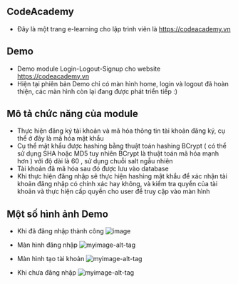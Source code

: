 CodeAcademy
--------------------------------------------------
- Đây là một trang e-learning cho lập trình viên là https://codeacademy.vn

Demo
---------------------------------------------------------------------------
- Demo module Login-Logout-Signup cho website https://codeacademy.vn
- Hiện tại phiên bản Demo chỉ có màn hình home, login và logout đã hoàn thiện, các màn hình còn lại đang được phát triển tiếp :) 

Mô tả chức năng của module
--------------------------------------------------------------------------
- Thực hiện đăng ký tài khoản và mã hóa thông tin tài khoản đăng ký, cụ thể ở đây là mã hóa mật khẩu
- Cụ thể mật khẩu được hashing bằng thuật toán hashing BCrypt ( có thể sử dụng SHA hoặc MD5 tuy nhiên BCrypt là thuật toán mã hóa mạnh hơn ) với độ dài là 60 , sử dụng chuỗi salt ngẫu nhiên
- Tài khoản đã mã hóa sau đó được lưu vào database
- Khi thực hiện đăng nhập sẽ thực hiện hashing mật khẩu để xác nhận tài khoản đăng nhập có chính xác hay không, và kiểm tra quyền của tài khoản và thực hiện cấp quyền cho user để truy cập vào màn hình 

Một số hình ảnh Demo 
---------------------------------------------------------------------------
- Khi đã đăng nhập thành công
 ![image](https://lh3.googleusercontent.com/lEkpKtEoBQvgwJNCuaDWUAT4pOX1UFhc-OAU88SKKmQDUF091MDbAsp5wmzBEhUmdu-vgxOqD6Hv2YNN8CIQDwt8goVIcBilbOf5qn1RfNGOcSqvfsjLofSAxKBOzRYDhwIAfMzT4_2l0tyToEJTrwVpvRRES0AM0GNhtqgAk31vk7y08lF0PCQgjQGLKhDqJdvKjUhZDfkjNomLcqi0XGq26zI8CEZRiEh0QHN-ynI_17qxnKnw3WfuGMcO0hlMhN3bdbUA3o8W8BPkox4GYGxrnuSLPX6ICeIB-szFFxJjnXv7khddNZ-B0vTMrewECRRZbJTLOHlo0xmvDDpltx4oUnHL5xzQ0V427qmzPEqSSJKByw_ctHdhHNAQumnWo9ncjN6FP4ZPq8hlvtvkff1TCIQbYB3xpcR9XP0ODlBqScPX9nVTlUbeBUmRB8b59XpmN8bFMfI45J6zH4kPnsECG6q9lS7jyDFtCqdHm5F_ZzyjkF60Wviqu6PetH2S27FGqh19VTyGA05UsqFDo0YP5Q6IoVtHOFUJmQjyVoeHMvpTs-GnmcN508brU5lF92fg90EJSZ36OYb8Wn-29UDpqpHxUwBoOxqOUTuVUCgvJqOIujxv=w374-h914-no)

- Màn hình đăng nhập
 ![myimage-alt-tag](https://lh3.googleusercontent.com/4ovkqDDEmi1H0AD6TuMrzCiKT3GWd3-UB2bOHN1BdU7MoUGDdnLltlKZWsHgA6eOYPZ9bGgblCwjQhdagTww1nuQYKnGZermW5VXeB6XTNQVuPiUMZkI_riPVqxNzhGP5DftHeiYbA6i-S0PINeKuM_Z0PXnzGfppJWHUbGwSY6nVQfFG8-KHbjVI8bbqNg0AODEYHcP6trHibTm7ZF6xMe91Lfvbr2W0a35rW4D0JApFdG15Fsxhok6km2_5ZVD22nhGPxt0rqrijxcLges77agoPhBmg-sAksoSlfU6nXwWS6H1o-MgkQgE47K_x9-OAht9POVBM1-ytEnAOg1kga0qYXaDAIcg6ugwuG19HlebXo7dJjZ-DbFn20qpbkxbR8srcEibq2joG9wUxKtJ7FUKNah5Sh_SWxJDIZ3LQxKWV1QtEHQZJrqojkjzHewbIUE1vCPs4fqfd2qTqfIFXawsE8PmKYiHiqq7AfxnXZQEjQfp02ktW2ILiWNsW5gN6hXrA-8FKZf5xVchheUCsXYUW8L3yI5qXNe_NctXAqhCTJAE8KSCmm1CFWVr4zlutxlEgCnM1fPeVch4vu_7BPgP_tfx7g7Z7jNJoH9cTzUPBup=w1920-h914-no)

- Màn hình tạo tài khoản
 ![myimage-alt-tag](https://lh3.googleusercontent.com/ZnLR8JfItsZlmvYZYmiuV4-fG2yGOVcfQD9OwXZcwecUd1OfoaJbI_TsomSpUeE873M5avlryv93NGNkRFzT5lbW_vJhCSh-uYmlW26QWMoDlEIMr-JcaPAfUKuCDRW99cFsaCCNcOMwtQXOm-OB6JL9PD6Eq2Z-fc1boicE0rdRK3WdsoGLsEApJc2kbrOdDgFSql9wmxnv83K5ao7CIFOi6l7CE-hIwmcgISDfOfx8De2ALfQ05URw8Y39BwjgkLN68Bv-ACsMs04HFBhiTLEjhdowOXG4SD_uSmA9p1oSSLBS0X9DnsWYwIoExXS2rDB364I-nOoEW0CDz6Q4YDVzAyvxqDwKpQMCzK3ROrval0rNdpQC9X_5Ov1JpPfkJ5kpkxoQk_id0stiWIeFGYUCSTALktVax8rg2SaVJFG7P6xWDUWPdZaI_JbbJ471NWrmHktG9xjk4CM75xlRuUs9l8dLJejHIUvtB_NPz8T7DEMb8CqyHnzdQgLnSUoz_ThXjlxnCW8EQVAbkVE7wIs-bQkIkwtqCr2vZJ4f3ydB3J-Z8vNdha30dpC2u2ELzDZkFRx03DqIo4hI5jIxgAVrZgLNX3M2eL8q5nwOCRmjAHGL=w1920-h914-no)

- Khi chưa đăng nhập
 ![myimage-alt-tag](https://lh3.googleusercontent.com/aKlM6ZAVW3v7BRnydnMsIn-4cCYpN01Kthx1wzpWwTJyMsDW5V1a66HEtWxYcdRq3PL20hWMKIw2JZ-4LLpRm-rGBDjiahZvVIkEcZ-wz4ZLfgCGzMV99kjs_0yPTFkyM0K6elGCoREh3fgMHbsVSHf5zjTrO-qC5kB0EO_3_WyaAZWTZp-4ghdQ7_GlK6Y_5ZkSfbSPwK6Pt7lbCIO0OJasyCcjpjqDvFCjik47NExZLF_3FjlFl9-XlYU3ijn1T7fRHQY9sRy3KaONkQKO5t3ilyRVjuYYSrkBRXrvQzgXeBoUlf7uuKv9tCRHB61tK1g2KBcIxkFWBr1czEvTU9_gvB42568X4hua1qtXRMPFcTupNZ9SeQzyicEky09-g3rtxFJ55gb1VWQP62CPXCLiUEw3drMUKnUvzUKIlE-bNrkrhmHd65vFIso7sBDL3JBk0fFoIPiL0tBEvHrPjQXWb5f7HD-QHoVVy37-mcizdWZ5D6ZiekslxYb22ShDzLfzwPzUiTaEo9TZV_dvawPeSJfl4_Vg2q8iTIxqt2C5PLRD6ApnlMnDKmClf50W-w4-h3_SAFS799dliPmXvHXMNnJVNqMDT24-QjOgOQQAwLO1=w374-h914-no)
